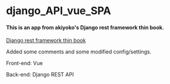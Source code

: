 # django_API_vue_SPA

#### This is an app from akiyoko's Django rest framework thin book.  
[Django rest framework thin book](https://booth.pm/ja/items/1314617)

Added some comments and some modified config/settings.  

Front-end: Vue  

Back-end: Django REST API